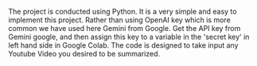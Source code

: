 The project is conducted using Python. It is a very simple and easy to implement this project. 
Rather than using OpenAI key which is more common we have used here Gemini from Google. Get the API key from Gemini google, and then assign this key to a variable in the 'secret key' in left hand side in Google Colab.
The code is designed to take input any Youtube Video you desired to be summarized.
